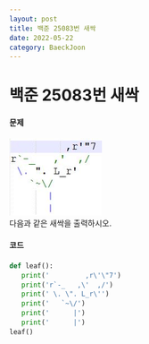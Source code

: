 ```yaml
---
layout: post
title: 백준 25083번 새싹
date: 2022-05-22
category: BaeckJoon
---
```

# 백준 25083번 새싹
#### 문제
![alt text](/public/img/새싹.png)      
다음과 같은 새싹을 출력하시오.            

#### 코드
```python
def leaf():
   print('         ,r\'\"7')
   print('r`-_   ,\'  ,/')
   print(' \. \". L_r\'')
   print('   `~\/')
   print('      |')
   print('      |')
leaf()
```
